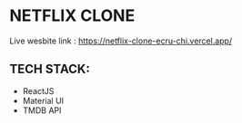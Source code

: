 # NETFLIX CLONE
Live wesbite link : https://netflix-clone-ecru-chi.vercel.app/
## TECH STACK:
- ReactJS
- Material UI
- TMDB API
